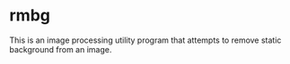 rmbg
====
This is an image processing utility program that attempts to remove static background from an image.
